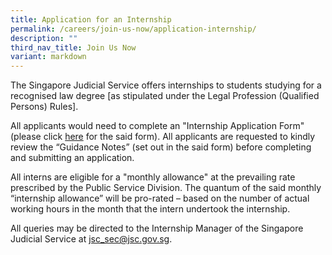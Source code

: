 ```yaml
---
title: Application for an Internship
permalink: /careers/join-us-now/application-internship/
description: ""
third_nav_title: Join Us Now
variant: markdown
---
```

The Singapore Judicial Service offers internships to students studying for a recognised law degree [as stipulated under the Legal Profession (Qualified Persons) Rules].

All applicants would need to complete an "Internship Application Form" (please click [here](https://go.gov.sg/sjs-internships-2025) for the said form).  All applicants are requested to kindly review the “Guidance Notes” (set out in the said form) before completing and submitting an application. 

All interns are eligible for a "monthly allowance" at the prevailing rate prescribed by the Public Service Division. The quantum of the said monthly “internship allowance” will be pro-rated – based on the number of actual working hours in the month that the intern undertook the internship. 

All queries may be directed to the Internship Manager of the Singapore Judicial Service at [jsc_sec@jsc.gov.sg](mailto:jsc_sec@jsc.gov.sg).